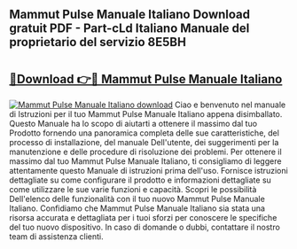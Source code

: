 ## Mammut Pulse Manuale Italiano Download gratuit PDF - Part-cLd Italiano Manuale del proprietario del servizio 8E5BH

# <h2><a href="http://dfc12mn.blite.top/?on=Mammut+Pulse+Manuale+Italiano">🔗Download 👉🔴 Mammut Pulse Manuale Italiano</a></h2>

[![Mammut Pulse Manuale Italiano download](https://i.imgur.com/lujVjoI.png)](http://dfc12mn.blite.top/?on=Mammut+Pulse+Manuale+Italiano)
Ciao e benvenuto nel manuale di Istruzioni per il tuo Mammut Pulse Manuale Italiano appena disimballato. Questo Manuale ha lo scopo di aiutarti a ottenere il massimo dal tuo Prodotto fornendo una panoramica completa delle sue caratteristiche, del processo di installazione, del manuale Dell'utente, dei suggerimenti per la manutenzione e delle procedure di risoluzione dei problemi. Per ottenere il massimo dal tuo Mammut Pulse Manuale Italiano, ti consigliamo di leggere attentamente questo Manuale di istruzioni prima dell'uso. Fornisce istruzioni dettagliate su come configurare il prodotto e informazioni dettagliate su come utilizzare le sue varie funzioni e capacità. Scopri le possibilità Dell'elenco delle funzionalità con il tuo nuovo Mammut Pulse Manuale Italiano. Confidiamo che Mammut Pulse Manuale Italiano sia stata una risorsa accurata e dettagliata per i tuoi sforzi per conoscere le specifiche del tuo nuovo dispositivo. In caso di domande o dubbi, contattare il nostro team di assistenza clienti.
